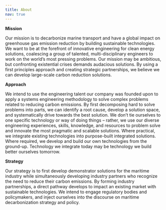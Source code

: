 ```yaml
---
title: About
nav: true
---
```


**Mission**

Our mission is to decarbonize marine transport and have a global impact on greenhouse gas emission reduction by building sustainable technologies. We want to be at the forefront of innovative engineering for clean energy solutions, coalescing a group of talented, multi-disciplinary engineers to work on the world’s most pressing problems. Our mission may be ambitious, but confronting existential crises demands audacious solutions. By using a first principles approach and creating strategic partnerships, we believe we can develop large-scale carbon reduction solutions.

**Approach**

We intend to use the engineering talent our company was founded upon to apply a systems engineering methodology to solve complex problems related to reducing carbon emissions. By first decomposing hard to solve problems into parts, we can identify a root cause, develop a solution space, and systematically drive towards the best solution. We don’t tie ourselves to one specific technology or way of doing things – rather, we use our diverse engineering experiences, skills, knowledge, and resources to problem solve and innovate the most pragmatic and scalable solutions. Where practical, we integrate existing technologies into purpose-built integrated solutions. Where required, we develop and build our own technologies from the ground-up. Technology we integrate today may be technology we build better ourselves tomorrow.

**Strategy**

Our strategy is to first develop demonstrator solutions for the maritime industry while simultaneously developing industry partners who recognize the need to reduce their carbon emissions. By forming industry partnerships, a direct pathway develops to impact an existing market with sustainable technologies. We intend to engage regulatory bodies and policymakers, and inject ourselves into the discourse on maritime decarbonization strategy and policy.

